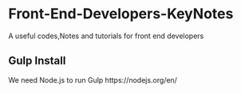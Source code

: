 # Front-End-Developers-KeyNotes
A useful codes,Notes and tutorials for front end developers

<h2>Gulp Install</h2>
We need Node.js to run Gulp
https://nodejs.org/en/
